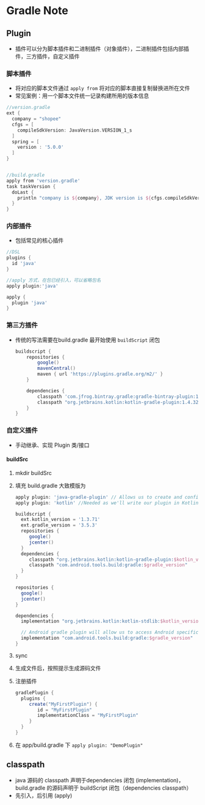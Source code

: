# Gradle Note

## Plugin

* 插件可以分为脚本插件和二进制插件（对象插件），二进制插件包括内部插件，三方插件，自定义插件

### 脚本插件

* 将对应的脚本文件通过 `apply from` 将对应的脚本直接复制替换进所在文件
* 常见案例：用一个脚本文件统一记录构建所用的版本信息

```groovy
//version.gradle
ext {
  company = "shopee"
  cfgs = [
    compileSdkVersion: JavaVersion.VERSION_1_s
  ]
  spring = [
    version : '5.0.0'
  ]
}


//build.gradle
apply from 'version.gradle'
task taskVersion {
  doLast {
    println "company is ${company}, JDK version is ${cfgs.compileSdkVersion}, Spring versionn is ${spring.version}"
  }
}
```

### 内部插件

* 包括常见的核心插件

```groovy
//DSL
plugins {
  id 'java'
}

//apply 方式，在包已经引入，可以省略包名
apply plugin:'java'

apply {
  plugin 'java'
}
```

### 第三方插件

* 传统的写法需要在build.gradle 最开始使用 `buildScript` 闭包

  ```groovy
  buildscript {
      repositories {
          google()
          mavenCentral()
          maven { url 'https://plugins.gradle.org/m2/' }
      }
  
      dependencies {
          classpath 'com.jfrog.bintray.gradle:gradle-bintray-plugin:1.8.4'
          classpath "org.jetbrains.kotlin:kotlin-gradle-plugin:1.4.32"
      }
  }
  ```

  

### 自定义插件

* 手动继承、实现 Plugin 类/接口

#### buildSrc

1. mkdir buildSrc

2. 填充 build.gradle 大致模版为

   ```groovy
   apply plugin: 'java-gradle-plugin' // Allows us to create and configure custom plugins
   apply plugin: 'kotlin' //Needed as we'll write our plugin in Kotlin
   
   buildscript {
     ext.kotlin_version = '1.3.71'
     ext.gradle_version = '3.5.3'
     repositories {
        google()
        jcenter()
     }
     dependencies {
        classpath "org.jetbrains.kotlin:kotlin-gradle-plugin:$kotlin_version"
        classpath "com.android.tools.build:gradle:$gradle_version"
     }
   }
   
   repositories {
     google()
     jcenter()
   }
   
   dependencies {
     implementation "org.jetbrains.kotlin:kotlin-stdlib:$kotlin_version"
   
     // Android gradle plugin will allow us to access Android specific features
     implementation "com.android.tools.build:gradle:$gradle_version"
   }

3. sync

4. 生成文件后，按照提示生成源码文件

5. 注册插件

   ```groovy
   gradlePlugin {
     plugins {
        create("MyFirstPlugin") {
           id = "MyFirstPlugin"
           implementationClass = "MyFirstPlugin"
        }
     }
   }
   ```

6. 在 app/build.gradle 下 `apply plugin: "DemoPlugin"`

## classpath

* java 源码的 classpath 声明于dependencies 闭包 (implementation)，build.gradle 的源码声明于 buildScript 闭包（dependencies classpath）
* 先引入，后引用 (apply)
